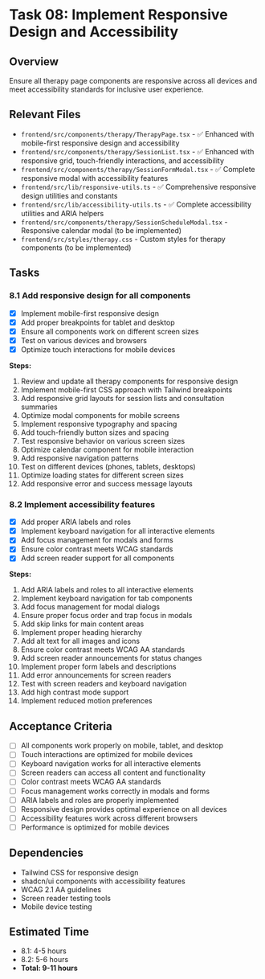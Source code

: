 # Task 08: Implement Responsive Design and Accessibility

## Overview
Ensure all therapy page components are responsive across all devices and meet accessibility standards for inclusive user experience.

## Relevant Files
- `frontend/src/components/therapy/TherapyPage.tsx` - ✅ Enhanced with mobile-first responsive design and accessibility
- `frontend/src/components/therapy/SessionList.tsx` - ✅ Enhanced with responsive grid, touch-friendly interactions, and accessibility
- `frontend/src/components/therapy/SessionFormModal.tsx` - ✅ Complete responsive modal with accessibility features
- `frontend/src/lib/responsive-utils.ts` - ✅ Comprehensive responsive design utilities and constants
- `frontend/src/lib/accessibility-utils.ts` - ✅ Complete accessibility utilities and ARIA helpers
- `frontend/src/components/therapy/SessionScheduleModal.tsx` - Responsive calendar modal (to be implemented)
- `frontend/src/styles/therapy.css` - Custom styles for therapy components (to be implemented)

## Tasks

### 8.1 Add responsive design for all components
- [x] Implement mobile-first responsive design
- [x] Add proper breakpoints for tablet and desktop
- [x] Ensure all components work on different screen sizes
- [x] Test on various devices and browsers
- [x] Optimize touch interactions for mobile devices

**Steps:**
1. Review and update all therapy components for responsive design
2. Implement mobile-first CSS approach with Tailwind breakpoints
3. Add responsive grid layouts for session lists and consultation summaries
4. Optimize modal components for mobile screens
5. Implement responsive typography and spacing
6. Add touch-friendly button sizes and spacing
7. Test responsive behavior on various screen sizes
8. Optimize calendar component for mobile interaction
9. Add responsive navigation patterns
10. Test on different devices (phones, tablets, desktops)
11. Optimize loading states for different screen sizes
12. Add responsive error and success message layouts

### 8.2 Implement accessibility features
- [x] Add proper ARIA labels and roles
- [x] Implement keyboard navigation for all interactive elements
- [x] Add focus management for modals and forms
- [x] Ensure color contrast meets WCAG standards
- [x] Add screen reader support for all components

**Steps:**
1. Add ARIA labels and roles to all interactive elements
2. Implement keyboard navigation for tab components
3. Add focus management for modal dialogs
4. Ensure proper focus order and trap focus in modals
5. Add skip links for main content areas
6. Implement proper heading hierarchy
7. Add alt text for all images and icons
8. Ensure color contrast meets WCAG AA standards
9. Add screen reader announcements for status changes
10. Implement proper form labels and descriptions
11. Add error announcements for screen readers
12. Test with screen readers and keyboard navigation
13. Add high contrast mode support
14. Implement reduced motion preferences

## Acceptance Criteria
- [ ] All components work properly on mobile, tablet, and desktop
- [ ] Touch interactions are optimized for mobile devices
- [ ] Keyboard navigation works for all interactive elements
- [ ] Screen readers can access all content and functionality
- [ ] Color contrast meets WCAG AA standards
- [ ] Focus management works correctly in modals and forms
- [ ] ARIA labels and roles are properly implemented
- [ ] Responsive design provides optimal experience on all devices
- [ ] Accessibility features work across different browsers
- [ ] Performance is optimized for mobile devices

## Dependencies
- Tailwind CSS for responsive design
- shadcn/ui components with accessibility features
- WCAG 2.1 AA guidelines
- Screen reader testing tools
- Mobile device testing

## Estimated Time
- 8.1: 4-5 hours
- 8.2: 5-6 hours
- **Total: 9-11 hours**
